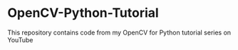 # OpenCV-Python-Tutorial
This repository contains code from my OpenCV for Python tutorial series on YouTube
